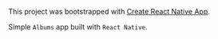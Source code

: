 This project was bootstrapped with [Create React Native App](https://github.com/react-community/create-react-native-app).

Simple `Albums` app built with `React Native`.

